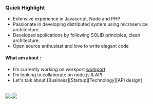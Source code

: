 ### Quick Highlight 
* Extensive experience in Javascript, Node and PHP
* Passionate in developing distributed system using microservice architecture.
* Developed applications by following SOLID principles, clean architecture.
* Open source enthusiast and love to write elegant code
<!-- * 3+ years of professional experience in the software industry -->
<!-- * Experience in developing applications utilizing TDD  Unit and Integration testing -->

 #### What am about :
- I’m currently working on workport [workport] 
- I’m looking to collaborate on node.js & API
- Let's talk about [Business][Startup][Technology][API design]
<br />

<a href="https://github.com/acquahsamuel">
  <img align="center" src="https://github-readme-stats.vercel.app/api?username=acquahsamuel&theme=graywhite&show_icons=true&line_height=30" />
</a>

<a href="https://github.com/acquahsamuel">
 <img align="center" src="https://github-readme-stats.vercel.app/api/top-langs/?username=acquahsamuel&langs_count=4&layout=default&how_icons=true&theme=graywhite"/> 
</a>

[workport]: https://workport-client.herokuapp.com/
[website]: https://acquahsamuel.github.io/profile/
[instagram]: https://www.instagram.com/acquah.samuel.io/
[linkedin]: https://www.linkedin.com/in/acquahsamuel
[readme]:https://github.com/acquahsamuel/acquahsamuel/edit/master/README.md
